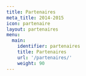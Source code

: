 ```yaml
---
title: Partenaires
meta_title: 2014-2015
icon: partenaire
layout: partenaires
menu:
  main:
    identifier: partenaires
    title: Partenaires
    url: '/partenaires/'
    weight: 90
---
```

